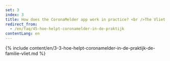 ```yaml
---
set: 3
index: 3
title: How does the CoronaMelder app work in practice? <br />The Vliet family
redirect_from: 
  - /en/faq/45-hoe-helpt-coronamelder-in-de-praktijk
contentLang: en
---
```

{% include content/en/3-3-hoe-helpt-coronamelder-in-de-praktijk-de-familie-vliet.md %}
